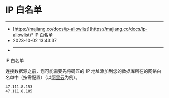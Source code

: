 # IP 白名单

---
* [https://majiang.co/docs/ip-allowlist](https://majiang.co/docs/ip-allowlist)* IP 白名单
* 2023-10-02 13:43:37
* ---

IP 白名单

连接数据源之前，您可能需要先将码匠的 IP 地址添加到您的数据库所在的网络白名单中（按需配置）（以[阿里云](https://help.aliyun.com/document_detail/96118.htm?spm=a2c4g.11186623.0.0.2ce56c614Ov3lC#concept-rpj-hs4-ydb)为例）。

```plain
47.111.8.153
47.111.8.185
```
